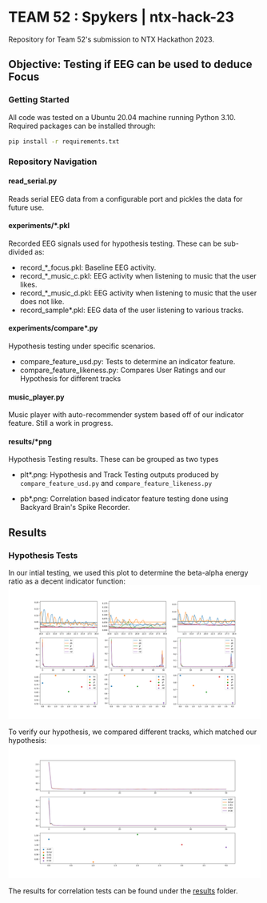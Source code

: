 # TEAM 52 : Spykers | ntx-hack-23
Repository for Team 52's submission to NTX Hackathon 2023.

## Objective: Testing if EEG can be used to deduce Focus

### Getting Started
All code was tested on a Ubuntu 20.04 machine running Python 3.10. Required packages can be installed through:
```sh
pip install -r requirements.txt
```

### Repository Navigation
#### read_serial.py
Reads serial EEG data from a configurable port and pickles the data for future use.

#### experiments/\*.pkl
Recorded EEG signals used for hypothesis testing. These can be sub-divided as:
+ record\_\*\_focus.pkl: Baseline EEG activity.
+ record\_\*\_music_c.pkl: EEG activity when listening to music that the user likes.
+ record\_\*\_music_d.pkl: EEG activity when listening to music that the user does not like.
+ record\_sample\*.pkl: EEG data of the user listening to various tracks.

#### experiments/compare\*.py
Hypothesis testing under specific scenarios.
+ compare_feature_usd.py: Tests to determine an indicator feature.
+ compare_feature_likeness.py: Compares User Ratings and our Hypothesis for different tracks

#### music_player.py
Music player with auto-recommender system based off of our indicator feature. Still a work in progress.

#### results/\*png
Hypothesis Testing results. These can be grouped as two types

+ plt\*.png:
Hypothesis and Track Testing outputs produced by `compare_feature_usd.py` and `compare_feature_likeness.py`

+ pb\*.png:
Correlation based indicator feature testing done using Backyard Brain's Spike Recorder.

## Results
### Hypothesis Tests
In our intial testing, we used this plot to determine the beta-alpha energy ratio as a decent indicator function:
![plot_hyp](./results/plot_testing.png)

To verify our hypothesis, we compared different tracks, which matched our hypothesis:
![plot_test](./results/plot_track_compare.png)

The results for correlation tests can be found under the [results](./results/) folder.